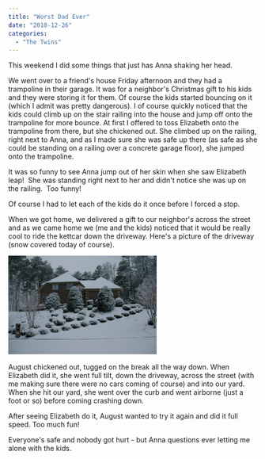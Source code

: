 ```yaml
---
title: "Worst Dad Ever"
date: "2010-12-26"
categories: 
  - "The Twins"
---
```


This weekend I did some things that just has Anna shaking her head.

We went over to a friend's house Friday afternoon and they had a trampoline in their garage. It was for a neighbor's Christmas gift to his kids and they were storing it for them. Of course the kids started bouncing on it (which I admit was pretty dangerous). I of course quickly noticed that the kids could climb up on the stair railing into the house and jump off onto the trampoline for more bounce. At first I offered to toss Elizabeth onto the trampoline from there, but she chickened out. She climbed up on the railing, right next to Anna, and as I made sure she was safe up there (as safe as she could be standing on a railing over a concrete garage floor), she jumped onto the trampoline.

It was so funny to see Anna jump out of her skin when she saw Elizabeth leap!  She was standing right next to her and didn't notice she was up on the railing.  Too funny!

Of course I had to let each of the kids do it once before I forced a stop.

When we got home, we delivered a gift to our neighbor's across the street and as we came home we (me and the kids) noticed that it would be really cool to ride the kettcar down the driveway. Here's a picture of the driveway (snow covered today of course).

[![Driveway](images/Blosser-2-300x199.jpg "Driveway")](http://www.thewargos.com/wp-content/uploads/2010/12/Blosser-2.jpg)

August chickened out, tugged on the break all the way down. When Elizabeth did it, she went full tilt, down the driveway, across the street (with me making sure there were no cars coming of course) and into our yard. When she hit our yard, she went over the curb and went airborne (just a foot or so) before coming crashing down.

After seeing Elizabeth do it, August wanted to try it again and did it full speed. Too much fun!

Everyone's safe and nobody got hurt - but Anna questions ever letting me alone with the kids.
